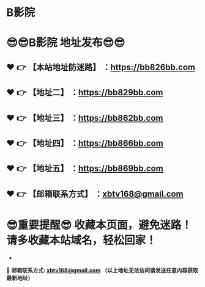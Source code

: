 # B影院
:sunglasses::sunglasses:B影院 地址发布:sunglasses::sunglasses:
==
:heart: :point_right: 【本站地址防迷路】 ：https://bb826bb.com
------
:heart: :point_right: 【地址二】 ：https://bb829bb.com
------
:heart: :point_right: 【地址三】 ：https://bb862bb.com
------
:heart: :point_right: 【地址四】 ：https://bb866bb.com
------
:heart: :point_right: 【地址五】 ：https://bb869bb.com
------
:heart: :point_right: 【邮箱联系方式】 ：xbtv168@gmail.com
------
:sunglasses:重要提醒:sunglasses: 收藏本页面，避免迷路！请多收藏本站域名，轻松回家！
==

-

:e-mail: __邮箱联系方式: xbtv168@gmail.com （以上地址无法访问请发送任意内容获取最新地址）__
